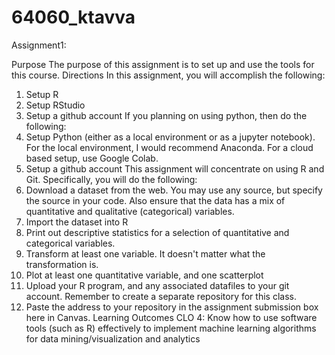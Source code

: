 # 64060_ktavva


Assignment1: 

Purpose
The purpose of this assignment is to set up and use the tools for this course.
Directions
In this assignment, you will accomplish the following:
1. Setup R
2. Setup RStudio
3. Setup a github account
If you planning on using python, then do the following:
1. Setup Python (either as a local environment or as a jupyter notebook). For the local environment, I would recommend Anaconda. For a cloud based setup, use Google Colab.
2. Setup a github account
This assignment will concentrate on using R and Git. Specifically, you will do the following:
1. Download a dataset from the web. You may use any source, but specify the source in your code. Also ensure that the data has a mix of quantitative and qualitative (categorical) variables.
2. Import the dataset into R
3. Print out descriptive statistics for a selection of quantitative and categorical variables.
4. Transform at least one variable. It doesn't matter what the transformation is.
5. Plot at least one quantitative variable, and one scatterplot
6. Upload your R program, and any associated datafiles to your git account. Remember to create a separate repository for this class.
7. Paste the address to your repository in the assignment submission box here in Canvas.
Learning Outcomes
CLO 4: Know how to use software tools (such as R) effectively to implement machine learning algorithms for data mining/visualization and analytics
